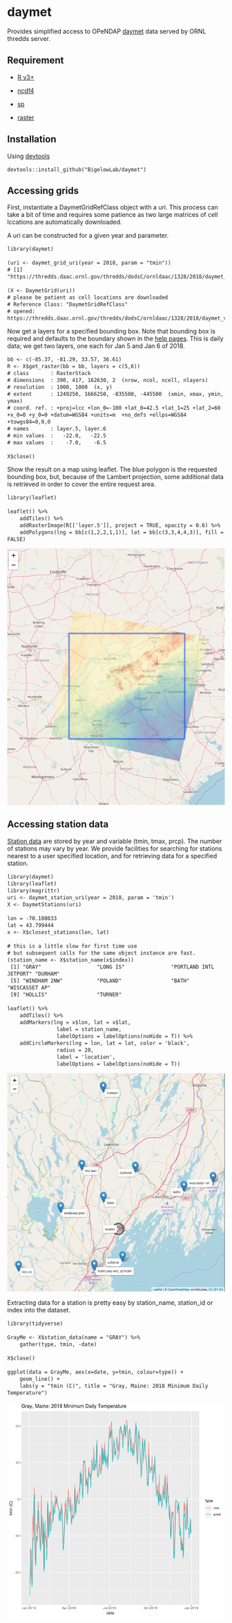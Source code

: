 # daymet

Provides simplified access to OPeNDAP [daymet](https://daymet.ornl.gov/) data 
served by ORNL thredds server.

## Requirement

+ [R v3+](https://www.r-project.org/)

+ [ncdf4](https://CRAN.R-project.org/package=ncdf4)

+ [sp](https://CRAN.R-project.org/package=sp)

+ [raster](https://CRAN.R-project.org/package=raster)

## Installation

Using [devtools](https://CRAN.R-project.org/package=devtools)

```
devtools::install_github("BigelowLab/daymet")
```

## Accessing grids

First, instantiate a DaymetGridRefClass object with a uri. This process can take a bit of time
and requires some patience as two large matrices of cell lccations are automatically
downloaded.

A uri can be constructed for a given year and parameter.

```
library(daymet)

(uri <- daymet_grid_uri(year = 2018, param = "tmin"))
# [1] "https://thredds.daac.ornl.gov/thredds/dodsC/ornldaac/1328/2018/daymet_v3_tmin_2018_na.nc4"

(X <- DaymetGrid(uri))
# please be patient as cell locations are downloaded
# Reference Class: "DaymetGridRefClass" 
# opened: https://thredds.daac.ornl.gov/thredds/dodsC/ornldaac/1328/2018/daymet_v3_tmin_2018_na.nc4 
```

Now get a layers for a specified bounding box.  Note that bounding box is required and defaults
to the boundary shown in the [help pages](https://daymet.ornl.gov/web_services.html). This is daily
data; we get two layers, one each for Jan 5 and Jan 6 of 2018.

```
bb <- c(-85.37, -81.29, 33.57, 36.61)
R <- X$get_raster(bb = bb, layers = c(5,6))
# class       : RasterStack 
# dimensions  : 390, 417, 162630, 2  (nrow, ncol, ncell, nlayers)
# resolution  : 1000, 1000  (x, y)
# extent      : 1249250, 1666250, -835500, -445500  (xmin, xmax, ymin, ymax)
# coord. ref. : +proj=lcc +lon_0=-100 +lat_0=42.5 +lat_1=25 +lat_2=60 +x_0=0 +y_0=0 +datum=WGS84 +units=m  +no_defs +ellps=WGS84 +towgs84=0,0,0 
# names       : layer.5, layer.6 
# min values  :   -22.0,   -22.5 
# max values  :    -7.0,    -6.5 

X$close()
```

Show the result on a map using leaflet. The blue polygon is the requested bounding
box, but, because of the Lambert projection, some additional data is retrieved 
in order to cover the entire request area.

```
library(leaflet)

leaflet() %>%
    addTiles() %>%
    addRasterImage(R[['layer.5']], project = TRUE, opacity = 0.6) %>%
    addPolygons(lng = bb[c(1,2,2,1,1)], lat = bb[c(3,3,4,4,3)], fill = FALSE)
```

![grid](https://github.com/BigelowLab/daymet/blob/master/inst/smokies.png)

## Accessing station data

[Station data](https://daac.ornl.gov/DAYMET/guides/Daymet_V3_Stn_Level_CrossVal.html) 
are stored by year and variable (tmin, tmax, prcp). The number of stations may vary by year. 
We provide facilities for searching for stations nearest to a user specified location, and 
for retrieving data for a specified station.

```
library(daymet)
library(leaflet)
library(magrittr)
uri <- daymet_station_uri(year = 2018, param = 'tmin')
X <- DaymetStations(uri)

lon = -70.180833
lat = 43.799444
x <- X$closest_stations(lon, lat)

# this is a little slow for first time use
# but subsequent calls for the same object instance are fast.
(station_name <- X$station_name(x$index))
 [1] "GRAY"                  "LONG IS"               "PORTLAND INTL JETPORT" "DURHAM"               
 [5] "WINDHAM 2NW"           "POLAND"                "BATH"                  "WISCASSET AP"         
 [9] "HOLLIS"                "TURNER"   

leaflet() %>%
    addTiles() %>%
    addMarkers(lng = x$lon, lat = x$lat,   
                label = station_name,
                labelOptions = labelOptions(noHide = T)) %>%
    addCircleMarkers(lng = lon, lat = lat, color = 'black',
                radius = 20,
                label = 'location',
                labelOptions = labelOptions(noHide = T))
```

![grid](https://github.com/BigelowLab/daymet/blob/master/inst/stations.png)


Extracting data for a station is pretty easy by station_name, station_id or index 
into the dataset.

```
library(tidyverse)

GrayMe <- X$station_data(name = "GRAY") %>%
    gather(type, tmin, -date)

X$close()

ggplot(data = GrayMe, aes(x=date, y=tmin, colour=type)) +
    geom_line() + 
    labs(y = "tmin (C)", title = "Gray, Maine: 2018 Minimum Daily Temperature")

```

![grid](https://github.com/BigelowLab/daymet/blob/master/inst/gray_me.png)
